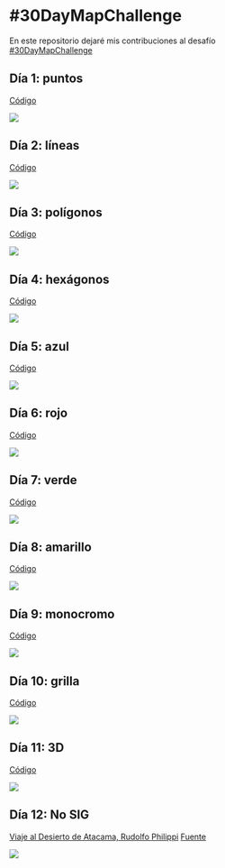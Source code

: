 
# #30DayMapChallenge

En este repositorio dejaré mis contribuciones al desafío [#30DayMapChallenge](https://github.com/tjukanovt/30DayMapChallenge)

## Día 1: puntos

[Código](https://github.com/sporella/30daymap/blob/master/1_points.R)

![](https://github.com/sporella/30daymap/blob/master/plots/1_accidentes.png)

## Día 2: líneas

[Código](https://github.com/sporella/30daymap/blob/master/2_lines.R)

![](https://github.com/sporella/30daymap/blob/master/plots/2_viajes7am.png)

## Día 3: polígonos

[Código](https://github.com/sporella/30daymap/blob/master/3_polygons.R)

![](https://github.com/sporella/30daymap/blob/master/plots/3_tsunami.png)

## Día 4: hexágonos

[Código](https://github.com/sporella/30daymap/blob/master/4_hexagons.R)

![](https://github.com/sporella/30daymap/blob/master/plots/4_temp_ene.png)

## Día 5: azul

[Código](https://github.com/sporella/30daymap/blob/master/5_blue.R)

![](https://github.com/sporella/30daymap/blob/master/plots/5_nubes.png)

## Día 6: rojo

[Código](https://github.com/sporella/30daymap/blob/master/6_red.R)

![](https://github.com/sporella/30daymap/blob/master/plots/6_vacas.png)

## Día 7: verde

[Código](https://github.com/sporella/30daymap/blob/master/7_green.R)

![](https://github.com/sporella/30daymap/blob/master/plots/7_areasverdes.png)

## Día 8: amarillo

[Código](https://github.com/sporella/30daymap/blob/master/8_yellow.R)

![](https://github.com/sporella/30daymap/blob/master/plots/8_desierto.png)

## Día 9: monocromo

[Código](https://github.com/sporella/30daymap/blob/master/9_monochrome.R)

![](https://github.com/sporella/30daymap/blob/master/plots/9_volcanes.png)

## Día 10: grilla

[Código](https://github.com/sporella/30daymap/blob/master/10_grid.R)

![](https://github.com/sporella/30daymap/blob/master/plots/10_paradas.png)

## Día 11: 3D

[Código](https://github.com/sporella/30daymap/blob/master/11_3d.R)

![](https://github.com/sporella/30daymap/blob/master/plots/11_torresdelpaine.png)

## Día 12: No SIG

[Viaje al Desierto de Atacama, Rudolfo Philippi](http://www.memoriachilena.gob.cl/602/w3-article-7825.html)
[Fuente ](http://www.bibliotecanacionaldigital.gob.cl/bnd/631/w3-article-350582.html)

![](https://github.com/sporella/30daymap/blob/master/plots/12_philippi.png)
